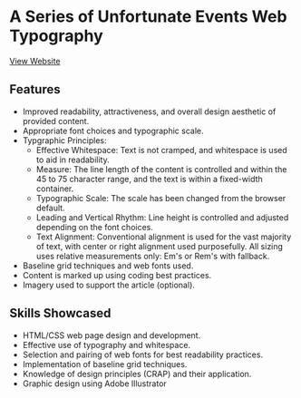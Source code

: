 # A Series of Unfortunate Events Web Typography

[View Website](https://raw.githack.com/nrosanes3/A-Series-of-Unfortunate-Events-Web-Typography/main/index.html)

## Features
* Improved readability, attractiveness, and overall design aesthetic of provided content.
* Appropriate font choices and typographic scale.
* Typgraphic Principles:
  * Effective Whitespace: Text is not cramped, and whitespace is used to aid in readability.
  * Measure: The line length of the content is controlled and within the 45 to 75 character range, and the text is within a fixed-width container.
  * Typographic Scale: The scale has been changed from the browser default.
  * Leading and Vertical Rhythm: Line height is controlled and adjusted depending on the font choices.
  * Text Alignment: Conventional alignment is used for the vast majority of text, with center or right alignment    used purposefully.
All sizing uses relative measurements only: Em's or Rem's with fallback.
* Baseline grid techniques and web fonts used.
* Content is marked up using coding best practices.
* Imagery used to support the article (optional).

## Skills Showcased
* HTML/CSS web page design and development.
* Effective use of typography and whitespace.
* Selection and pairing of web fonts for best readability practices.
* Implementation of baseline grid techniques.
* Knowledge of design principles (CRAP) and their application.
* Graphic design using Adobe Illustrator
